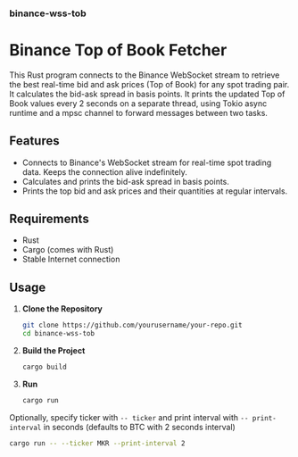 ### binance-wss-tob


# Binance Top of Book Fetcher

This Rust program connects to the Binance WebSocket stream to retrieve the best real-time bid and ask prices (Top of Book) for any spot trading pair. It calculates the bid-ask spread in basis points. It prints the updated Top of Book values every 2 seconds on a separate thread, using Tokio async runtime and a mpsc channel to forward messages between two tasks.

## Features

- Connects to Binance's WebSocket stream for real-time spot trading data. Keeps the connection alive indefinitely.
- Calculates and prints the bid-ask spread in basis points.
- Prints the top bid and ask prices and their quantities at regular intervals.


## Requirements

- Rust 
- Cargo (comes with Rust)
- Stable Internet connection 

## Usage

1. **Clone the Repository**

   ```bash
   git clone https://github.com/yourusername/your-repo.git
   cd binance-wss-tob
   ```
   

2. **Build the Project**

   ```bash
   cargo build
   ```


3. **Run**

   ```bash
   cargo run
   ```

  Optionally, specify ticker with `-- ticker` and print interval with `-- print-interval` in seconds (defaults to BTC with 2 seconds interval)

   ```bash
   cargo run -- --ticker MKR --print-interval 2
   ```


